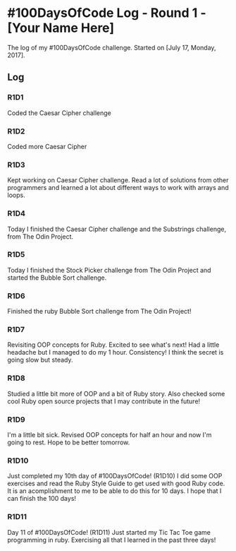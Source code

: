 # #100DaysOfCode Log - Round 1 - [Your Name Here]

The log of my #100DaysOfCode challenge. Started on [July 17, Monday, 2017].

## Log

### R1D1 
Coded the Caesar Cipher challenge

### R1D2
Coded more Caesar Cipher

### R1D3
Kept working on Caesar Cipher challenge. Read a lot of solutions from other programmers and learned a lot about different ways to work with arrays and loops.

### R1D4
Today I finished the Caesar Cipher challenge and the Substrings challenge, from The Odin Project.

### R1D5
Today I finished the Stock Picker challenge from The Odin Project and started the Bubble Sort challenge.

### R1D6
Finished the ruby Bubble Sort challenge from The Odin Project!

### R1D7
Revisiting OOP concepts for Ruby. Excited to see what's  next! Had a little headache but I managed to do my 1 hour. Consistency!
I think the secret is going slow but steady.

### R1D8
Studied a little bit more of OOP and a bit of Ruby story. Also checked some cool Ruby open source projects that I may contribute in the future!

### R1D9
I'm a little bit sick. Revised OOP concepts for half an hour and now I'm going to rest. Hope to be better tomorrow.

### R1D10
Just completed my 10th day of #100DaysOfCode! (R1D10)
I did some OOP exercises and read the Ruby Style Guide to get used with good Ruby code.
It is an acomplishment to me to be able to do this for 10 days. I hope that I can finish the 100 days!

### R1D11
Day 11 of #100DaysOfCode! (R1D11)
Just started my Tic Tac Toe game programming in ruby. Exercising all that I learned in the past three days!